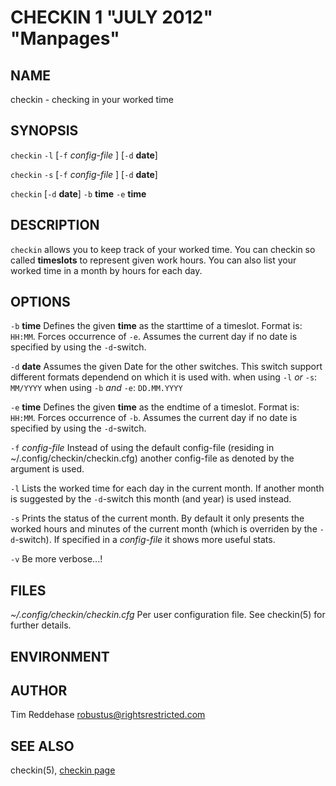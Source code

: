 CHECKIN 1 "JULY 2012" "Manpages"
=======================================

NAME
----

checkin - checking in your worked time

SYNOPSIS
--------

`checkin` `-l` [`-f` *config-file* ] [`-d` **date**]

`checkin` `-s` [`-f` *config-file* ] [`-d` **date**]

`checkin` [`-d` **date**] `-b` **time** `-e` **time**

DESCRIPTION
-----------

`checkin` allows you to keep track of your worked time.
You can checkin so called **timeslots** to represent
given work hours. You can also list your worked time in a month
by hours for each day. 

OPTIONS
-------

`-b` **time**
    Defines the given **time** as the starttime of a timeslot.
    Format is: `HH:MM`.
    Forces occurrence of `-e`. Assumes the current day if no date
    is specified by using the `-d`-switch.

`-d` **date**
    Assumes the given Date for the other switches.
    This switch support different formats dependend on which 
    it is used with. 
      when using `-l` *or* `-s`: `MM/YYYY`
      when using `-b` *and* `-e`: `DD.MM.YYYY`

`-e` **time**
    Defines the given **time** as the endtime of a timeslot.
    Format is: `HH:MM`.
    Forces occurrence of `-b`. Assumes the current day if no date
    is specified by using the `-d`-switch.

`-f` *config-file*
    Instead of using the default config-file (residing in ~/.config/checkin/checkin.cfg)
    another config-file as denoted by the argument is used.

`-l`
    Lists the worked time for each day in the current month. If another
    month is suggested by the `-d`-switch this month (and year)
    is used instead.

`-s`
    Prints the status of the current month. By default it only
    presents the worked hours and minutes of the current month
    (which is overriden by the `-d`-switch). If specified in a *config-file*
    it shows more useful stats.

`-v`
    Be more verbose...!


FILES
-----

*~/.config/checkin/checkin.cfg*
  Per user configuration file. See checkin(5) for further details.

ENVIRONMENT
-----------

AUTHOR
------

Tim Reddehase <robustus@rightsrestricted.com>

SEE ALSO
--------

checkin(5), [checkin page](
http://rightsrestricted.com)
